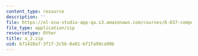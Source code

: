 ```yaml
---
content_type: resource
description: ''
file: https://ol-ocw-studio-app-qa.s3.amazonaws.com/courses/6-837-computer-graphics-fall-2012/b71428a73f1f2c5b0a01bf1fa99ca90b_a_2.zip
file_type: application/zip
resourcetype: Other
title: a_2.zip
uid: b71428a7-3f1f-2c5b-0a01-bf1fa99ca90b
---
```

